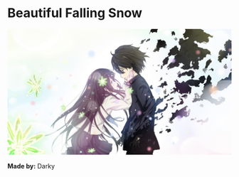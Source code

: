 # Beautiful Falling Snow

<img src="./img/4.jpg"></img>

**Made by:** <a title="Darky" herf="https://github.com/DarkyEG">Darky</a>